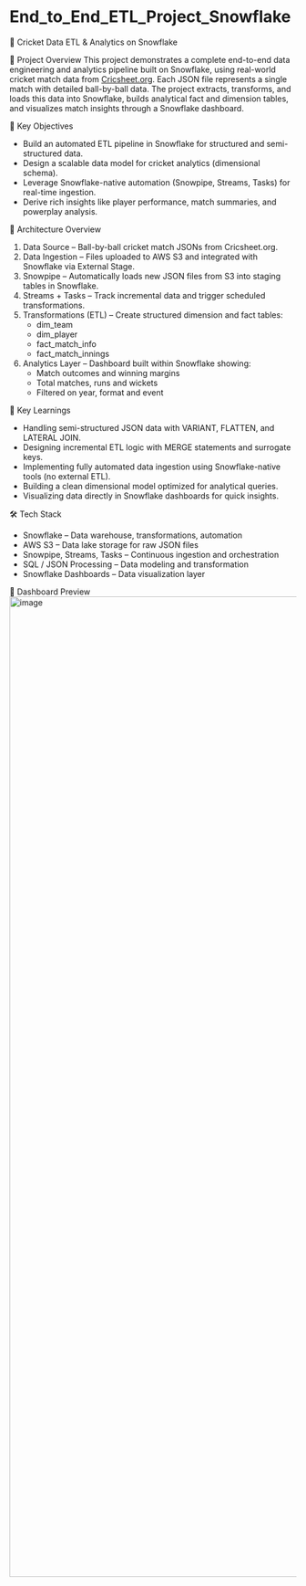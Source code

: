 # End_to_End_ETL_Project_Snowflake

🏏 Cricket Data ETL & Analytics on Snowflake

📖 Project Overview
This project demonstrates a complete end-to-end data engineering and analytics pipeline built on Snowflake, using real-world cricket match data from [Cricsheet.org](https://cricsheet.org/matches/).
Each JSON file represents a single match with detailed ball-by-ball data. The project extracts, transforms, and loads this data into Snowflake, builds analytical fact and dimension tables, and visualizes match insights through a Snowflake dashboard.


🚀 Key Objectives
- Build an automated ETL pipeline in Snowflake for structured and semi-structured data.
- Design a scalable data model for cricket analytics (dimensional schema).
- Leverage Snowflake-native automation (Snowpipe, Streams, Tasks) for real-time ingestion.
- Derive rich insights like player performance, match summaries, and powerplay analysis.


🧩 Architecture Overview
1. Data Source – Ball-by-ball cricket match JSONs from Cricsheet.org.
2. Data Ingestion – Files uploaded to AWS S3 and integrated with Snowflake via External Stage.
3. Snowpipe – Automatically loads new JSON files from S3 into staging tables in Snowflake.
4. Streams + Tasks – Track incremental data and trigger scheduled transformations.
5. Transformations (ETL) – Create structured dimension and fact tables:
    - dim_team
    - dim_player
    - fact_match_info
    - fact_match_innings
6. Analytics Layer – Dashboard built within Snowflake showing:
    - Match outcomes and winning margins
    - Total matches, runs and wickets
    - Filtered on year, format and event


🧠 Key Learnings
- Handling semi-structured JSON data with VARIANT, FLATTEN, and LATERAL JOIN.
- Designing incremental ETL logic with MERGE statements and surrogate keys.
- Implementing fully automated data ingestion using Snowflake-native tools (no external ETL).
- Building a clean dimensional model optimized for analytical queries.
- Visualizing data directly in Snowflake dashboards for quick insights.

  
🛠️ Tech Stack
- Snowflake – Data warehouse, transformations, automation
- AWS S3 – Data lake storage for raw JSON files
- Snowpipe, Streams, Tasks – Continuous ingestion and orchestration
- SQL / JSON Processing – Data modeling and transformation
- Snowflake Dashboards – Data visualization layer
  
📸 Dashboard Preview
<img width="3252" height="1718" alt="image" src="https://github.com/user-attachments/assets/470b85ff-d168-4b2b-842f-52e40be6ed96" />

